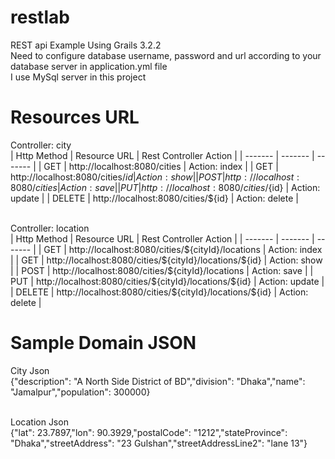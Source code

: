 # restlab
REST api Example Using Grails 3.2.2
<br/> Need to configure database username, password and url according to your database server in application.yml file
<br/> I use MySql server in this project

# Resources URL

Controller: city <br/>
| Http Method | Resource URL | Rest Controller Action |
| ------- | ------- | ------- |
| GET | http://localhost:8080/cities | Action: index |
| GET | http://localhost:8080/cities/${id} | Action: show |
| POST | http://localhost:8080/cities | Action: save |
| PUT | http://localhost:8080/cities/${id} | Action: update |
| DELETE | http://localhost:8080/cities/${id} | Action: delete |

<br/>
Controller: location <br/>
| Http Method | Resource URL | Rest Controller Action |
| ------- | ------- | ------- |
| GET | http://localhost:8080/cities/${cityId}/locations | Action: index |
| GET | http://localhost:8080/cities/${cityId}/locations/${id} | Action: show |
| POST | http://localhost:8080/cities/${cityId}/locations | Action: save |
| PUT | http://localhost:8080/cities/${cityId}/locations/${id}  | Action: update |
| DELETE | http://localhost:8080/cities/${cityId}/locations/${id}  | Action: delete |


# Sample Domain JSON
City Json
<br/>  {"description": "A North Side District of BD","division": "Dhaka","name": "Jamalpur","population": 300000}

<br/>
Location Json
<br/>  {"lat": 23.7897,"lon": 90.3929,"postalCode": "1212","stateProvince": "Dhaka","streetAddress": "23 Gulshan","streetAddressLine2": "lane 13"}
